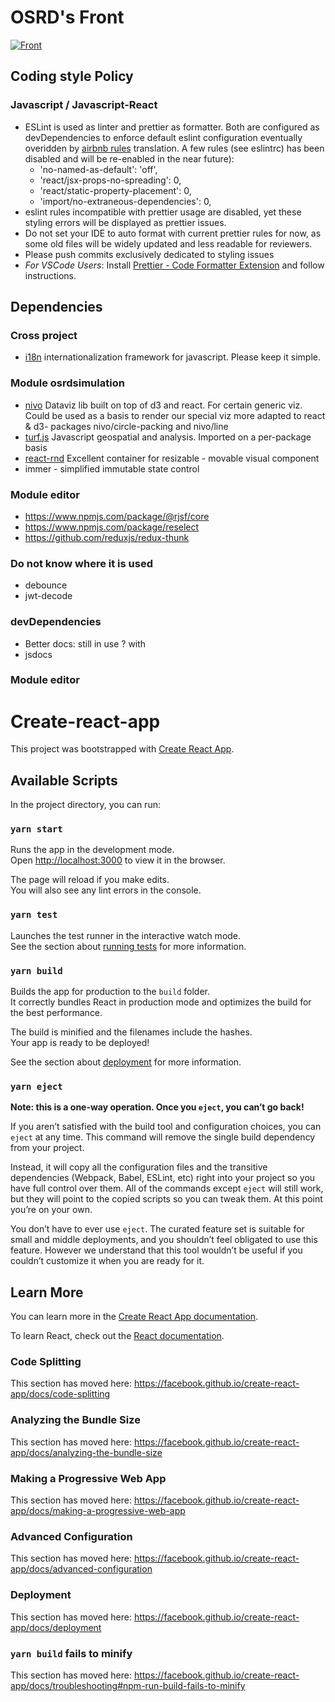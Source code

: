# OSRD's Front

[![Front](https://github.com/DGEXSolutions/osrd/actions/workflows/front.yml/badge.svg)](https://github.com/DGEXSolutions/osrd/actions/workflows/front.yml)

## Coding style Policy

### Javascript / Javascript-React

* ESLint is used as linter and prettier as formatter. Both are configured as devDependencies to enforce default eslint configuration eventually overidden by [airbnb rules](https://https://airbnb.io/javascript/) translation. A few rules (see eslintrc) has been disabled and will be re-enabled in the near future):
   * 'no-named-as-default': 'off',
   * 'react/jsx-props-no-spreading': 0,
   * 'react/static-property-placement': 0,
   * 'import/no-extraneous-dependencies': 0,
* eslint rules incompatible with prettier usage are disabled, yet these styling errors will be displayed as prettier issues.
* Do not set your IDE to auto format with current prettier rules for now, as some old files will be widely updated and less readable for reviewers.
* Please push commits exclusively dedicated to styling issues
* _For VSCode Users_: Install [Prettier - Code Formatter Extension](https://marketplace.visualstudio.com/items?itemName=esbenp.prettier-vscode) and follow instructions.


## Dependencies

### Cross project
* [i18n](https://www.i18next.com/) internationalization framework for javascript. Please keep it simple.

### Module osrdsimulation

* [nivo](https://nivo.rocks/) Dataviz lib built on top of d3 and react. For certain generic viz. Could be used as a basis to render our special viz more adapted to react & d3- packages nivo/circle-packing and nivo/line
* [turf.js](https:/turf.js) Javascript geospatial and analysis. Imported on a per-package basis
* [react-rnd](https://github.com/bokuweb/react-rnd) Excellent container for resizable - movable visual component
* immer - simplified immutable state control

### Module editor

* https://www.npmjs.com/package/@rjsf/core
* https://www.npmjs.com/package/reselect
* https://github.com/reduxjs/redux-thunk

### Do not know where it is used

* debounce
* jwt-decode

### devDependencies

* Better docs: still in use ? with
* jsdocs


### Module editor

# Create-react-app

This project was bootstrapped with [Create React App](https://github.com/facebook/create-react-app).

## Available Scripts

In the project directory, you can run:

### `yarn start`

Runs the app in the development mode.<br />
Open [http://localhost:3000](http://localhost:3000) to view it in the browser.

The page will reload if you make edits.<br />
You will also see any lint errors in the console.

### `yarn test`

Launches the test runner in the interactive watch mode.<br />
See the section about [running tests](https://facebook.github.io/create-react-app/docs/running-tests) for more information.

### `yarn build`

Builds the app for production to the `build` folder.<br />
It correctly bundles React in production mode and optimizes the build for the best performance.

The build is minified and the filenames include the hashes.<br />
Your app is ready to be deployed!

See the section about [deployment](https://facebook.github.io/create-react-app/docs/deployment) for more information.

### `yarn eject`

**Note: this is a one-way operation. Once you `eject`, you can’t go back!**

If you aren’t satisfied with the build tool and configuration choices, you can `eject` at any time. This command will remove the single build dependency from your project.

Instead, it will copy all the configuration files and the transitive dependencies (Webpack, Babel, ESLint, etc) right into your project so you have full control over them. All of the commands except `eject` will still work, but they will point to the copied scripts so you can tweak them. At this point you’re on your own.

You don’t have to ever use `eject`. The curated feature set is suitable for small and middle deployments, and you shouldn’t feel obligated to use this feature. However we understand that this tool wouldn’t be useful if you couldn’t customize it when you are ready for it.

## Learn More

You can learn more in the [Create React App documentation](https://facebook.github.io/create-react-app/docs/getting-started).

To learn React, check out the [React documentation](https://reactjs.org/).

### Code Splitting

This section has moved here: https://facebook.github.io/create-react-app/docs/code-splitting

### Analyzing the Bundle Size

This section has moved here: https://facebook.github.io/create-react-app/docs/analyzing-the-bundle-size

### Making a Progressive Web App

This section has moved here: https://facebook.github.io/create-react-app/docs/making-a-progressive-web-app

### Advanced Configuration

This section has moved here: https://facebook.github.io/create-react-app/docs/advanced-configuration

### Deployment

This section has moved here: https://facebook.github.io/create-react-app/docs/deployment

### `yarn build` fails to minify

This section has moved here: https://facebook.github.io/create-react-app/docs/troubleshooting#npm-run-build-fails-to-minify
